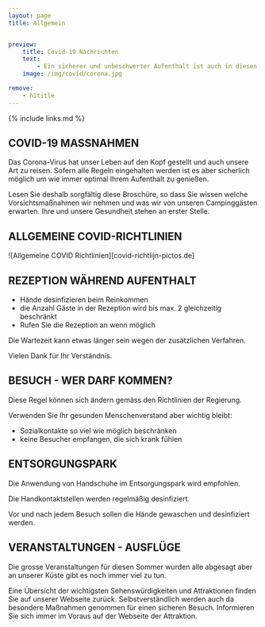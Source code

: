 ```yaml
---
layout: page
title: Allgemein


preview:
    title: Covid-19 Nachrichten
    text:
        - Ein sicherer und unbeschwerter Aufenthalt ist auch in diesen Corona-Zeiten durchaus möglich. Gerne listen wir alle unsere Vorsichtsmaßnahmen und Richtlinien auf.
    image: /img/covid/corona.jpg

remove:
    - h1title
---
```


{% include links.md %}

## COVID-19 MASSNAHMEN

Das Corona-Virus hat unser Leben auf den Kopf gestellt und auch unsere Art zu reisen.
Sofern alle Regeln eingehalten werden ist es aber sicherlich möglich um wie immer optimal
Ihrem Aufenthalt zu genießen.

Lesen Sie deshalb sorgfältig diese Broschüre, so dass Sie wissen welche Vorsichtsmaßnahmen
wir nehmen und was wir von unseren Campinggästen erwarten. Ihre und unsere Gesundheit
stehen an erster Stelle.


## ALLGEMEINE COVID-RICHTLINIEN

![Allgemeine COVID Richtlinien][covid-richtlijn-pictos.de]


## REZEPTION WÄHREND AUFENTHALT

* Hände desinfizieren beim Reinkommen
* die Anzahl Gäste in der Rezeption wird bis max. 2 gleichzeitig beschränkt
* Rufen Sie die Rezeption an wenn möglich

Die Wartezeit kann etwas länger sein wegen der zusätzlichen Verfahren.

Vielen Dank für Ihr Verständnis.

## BESUCH - WER DARF KOMMEN?

Diese Regel können sich ändern gemäss den Richtlinien der Regierung.

Verwenden Sie Ihr gesunden Menschenverstand aber wichtig bleibt:
* Sozialkontakte so viel wie möglich beschränken
* keine Besucher empfangen, die sich krank fühlen

## ENTSORGUNGSPARK

Die Anwendung von Handschuhe im Entsorgungspark wird empfohlen.

Die Handkontaktstellen werden regelmäßig desinfiziert.

Vor und nach jedem Besuch sollen die Hände gewaschen und desinfiziert werden.

## VERANSTALTUNGEN - AUSFLÜGE

Die grosse Veranstaltungen für diesen Sommer wurden alle abgesagt aber an unserer Küste
gibt es noch immer viel zu tun.

Eine Übersicht der wichtigsten Sehenswürdigkeiten und Attraktionen finden Sie auf unserer
Webseite zurück. Selbstverständlich werden auch da besondere Maßnahmen genommen für
einen sicheren Besuch. Informieren Sie sich immer im Voraus auf der Webseite der Attraktion.
